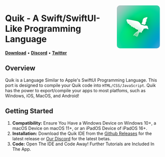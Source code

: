 <p align="right">
  <img align="right" height="140" src="https://github.com/Broco8Dev/Quik/blob/main/quiklogo.png?raw=true" alt="Logo" style="float: right; border-radius: 10px;"/>
</p>

<h1 align="left">Quik - A Swift/SwiftUI-Like Programming Language</h1>

<p align="left">
  <strong><a href="https://github.com/Broco8Dev/SwiftUI-Windows/releases/latest">Download</a></strong>
  •
  <strong><a href="https://discord.gg/nocturna">Discord</a></strong>
  •
  <strong><a href="https://twitter.com/Broco8Real">Twitter</a></strong>
</p>

## Overview

Quik is a Language Similar to Apple's SwiftUI Programming Language. This port is designed to compile your Quik code into `HTML/CSS/JavaScript`. Quik has the power to export/compile your apps to most platfoms, such as Windows, iOS, MacOS, and Android!

## Getting Started

1. **Compatibility:** Ensure You Have a Windows Device on Windows 10+, a macOS Device on macOS 11+, or an iPadOS Device of iPadOS 16+.
2. **Installation:** Download the Quik IDE from the [Github Releases](https://github.com/Broco8Real/Quik/releases/latest) for the latest release or [Our Discord](https://discord.gg/nocturna) for the latest betas.
3. **Code:** Open The IDE and Code Away! Further Tutorials are Included In The App.
